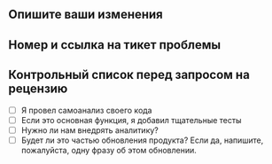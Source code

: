 ## Опишите ваши изменения


## Номер и ссылка на тикет проблемы


## Контрольный список перед запросом на рецензию

- [ ] Я провел самоанализ своего кода
- [ ] Если это основная функция, я добавил тщательные тесты
- [ ] Нужно ли нам внедрять аналитику?
- [ ] Будет ли это частью обновления продукта? Если да, напишите, пожалуйста, одну фразу об этом обновлении.
